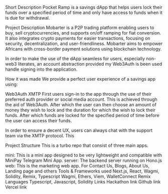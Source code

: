 Short Description
Pocket Ramp is a savings dApp that helps users lock their funds over a specified period of time and only have access to funds when it is due for withdrawal.

Project Description
Mobarter is a P2P trading platform enabling users to buy, sell cryptocurrencies, and supports on/off ramping for fiat conversion. It also integrates crypto payments for easier transactions, focusing on security, decentralization, and user-friendliness. Mobarter aims to empower Africans with cross-border payment solutions using blockchain technology.

In order to make the use of the dApp seamless for users, especially non-web3 literates, an account abstraction provided my Web3Auth is been used handle signing into the application.

How it was made
We provide a perfect user experience of a savings app using:

Web3Auth
XMTP
First users sign-in to the app through the use of their preferred auth provider or social media account. This is achieved through the aid of Web3Auth. After which the user can then choose an amount of money they wish to lock and the duration for which the wish to lock their funds. After which funds are locked for the specified period of time before the user can access their funds.

In order to ensure a decent UX, users can always chat with the support team via the XMTP protocol. This

Project Structure
This is a turbo repo that consist of three main apps.

mini: This is a mini app designed to be very lightweight and compatible with MiniPay Telegram Mini App.
server: The backend server running on Hono.js
web: This is the marketing web app. For Contact Us, Blogs, About Us, Landing page and others
Tools & Frameworks used
Next.js, React, Wagmi, Solidity, Remix, Typescript
Wagmi, Ethers, Viem, WalletConnect
Remix
Languages
Typescript, Javascript, Solidity
Links
Hackathon link
Github link
Vercel link